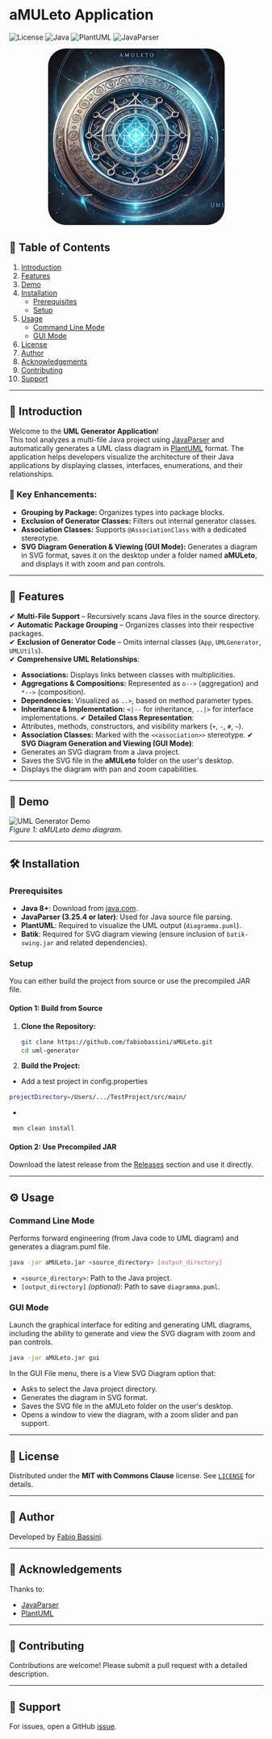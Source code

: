 # aMULeto Application

![License](https://img.shields.io/badge/license-MIT%20with%20Commons%20Clause-blue.svg)
![Java](https://img.shields.io/badge/Java-8%2B-blue.svg)
![PlantUML](https://img.shields.io/badge/PlantUML-1.2021.14-blue.svg)
![JavaParser](https://img.shields.io/badge/JavaParser-3.25.4-blue.svg)

<div align="center">
  <img src="https://github.com/fabiobassini/aMULeto/blob/main/demo/amuleto.png" alt="Header" width="350" style="border-radius: 35px;"/>
</div>

## 📑 Table of Contents

1. [Introduction](#introduction)
2. [Features](#features)
3. [Demo](#demo)
4. [Installation](#installation)
   - [Prerequisites](#prerequisites)
   - [Setup](#setup)
5. [Usage](#usage)
   - [Command Line Mode](#command-line-mode)
   - [GUI Mode](#gui-mode)
6. [License](#license)
7. [Author](#author)
8. [Acknowledgements](#acknowledgements)
9. [Contributing](#contributing)
10. [Support](#support)

---

## 📌 Introduction

Welcome to the **UML Generator Application**!  
This tool analyzes a multi-file Java project using [JavaParser](https://javaparser.org/) and automatically generates a UML class diagram in [PlantUML](http://plantuml.com/) format. The application helps developers visualize the architecture of their Java applications by displaying classes, interfaces, enumerations, and their relationships.

### 🔹 Key Enhancements:
- **Grouping by Package:** Organizes types into package blocks.
- **Exclusion of Generator Classes:** Filters out internal generator classes.
- **Association Classes:** Supports `@AssociationClass` with a dedicated stereotype.
- **SVG Diagram Generation & Viewing (GUI Mode):** Generates a diagram in SVG format, saves it on the desktop under a folder named **aMULeto**, and displays it with zoom and pan controls.

---

## 🚀 Features

✔ **Multi-File Support** – Recursively scans Java files in the source directory.  
✔ **Automatic Package Grouping** – Organizes classes into their respective packages.  
✔ **Exclusion of Generator Code** – Omits internal classes (`App`, `UMLGenerator`, `UMLUtils`).  
✔ **Comprehensive UML Relationships**:
  - **Associations:** Displays links between classes with multiplicities.
  - **Aggregations & Compositions:** Represented as `o-->` (aggregation) and `*-->` (composition).
  - **Dependencies:** Visualized as `..>`, based on method parameter types.
  - **Inheritance & Implementation:** `<|--` for inheritance, `..|>` for interface implementations.
✔ **Detailed Class Representation**:
  - Attributes, methods, constructors, and visibility markers (`+`, `-`, `#`, `~`).
  - **Association Classes:** Marked with the `<<association>>` stereotype.
✔ **SVG Diagram Generation and Viewing (GUI Mode)**:
  - Generates an SVG diagram from a Java project.
  - Saves the SVG file in the **aMULeto** folder on the user's desktop.
  - Displays the diagram with pan and zoom capabilities.

---

## 🎥 Demo

![UML Generator Demo](https://github.com/fabiobassini/aMULeto/blob/main/demo/amuleto.gif)  
*Figure 1: aMULeto demo diagram.*

---

## 🛠️ Installation

### Prerequisites
- **Java 8+**: Download from [java.com](https://www.java.com/download/).
- **JavaParser (3.25.4 or later)**: Used for Java source file parsing.
- **PlantUML**: Required to visualize the UML output (`diagramma.puml`).
- **Batik**: Required for SVG diagram viewing (ensure inclusion of `batik-swing.jar` and related dependencies).

### Setup
You can either build the project from source or use the precompiled JAR file.

#### Option 1: Build from Source
1. **Clone the Repository:**
   ```bash
   git clone https://github.com/fabiobassini/aMULeto.git
   cd uml-generator
   ```
2. **Build the Project:**
  - Add a test project in config.properties
  ```bash
  projectDirectory=/Users/.../TestProject/src/main/
  ```
  
  - 
  ```bash
   mvn clean install
  ```

#### Option 2: Use Precompiled JAR
Download the latest release from the [Releases](https://github.com/fabiobassini/aMULeto/releases) section and use it directly.

---

## ⚙️ Usage

### Command Line Mode
Performs forward engineering (from Java code to UML diagram) and generates a diagram.puml file.

```bash
java -jar aMULeto.jar <source_directory> [output_directory]
```

- `<source_directory>`: Path to the Java project.
- `[output_directory]` *(optional)*: Path to save `diagramma.puml`.


### GUI Mode
Launch the graphical interface for editing and generating UML diagrams, including the ability to generate and view the SVG diagram with zoom and pan controls.
```bash
java -jar aMULeto.jar gui
```

In the GUI File menu, there is a View SVG Diagram option that:

- Asks to select the Java project directory.
- Generates the diagram in SVG format.
- Saves the SVG file in the aMULeto folder on the user's desktop.
- Opens a window to view the diagram, with a zoom slider and pan support.

---


## 📜 License

Distributed under the **MIT with Commons Clause** license. See [`LICENSE`](LICENSE) for details.

---

## 👤 Author

Developed by [Fabio Bassini](https://github.com/fabiobassini).

---

## 🙌 Acknowledgements

Thanks to:
- [JavaParser](https://javaparser.org/)
- [PlantUML](http://plantuml.com/)

---

## 🤝 Contributing

Contributions are welcome! Please submit a pull request with a detailed description.

---

## 📩 Support

For issues, open a GitHub [issue](https://github.com/fabiobassini/aMULeto/issues).




